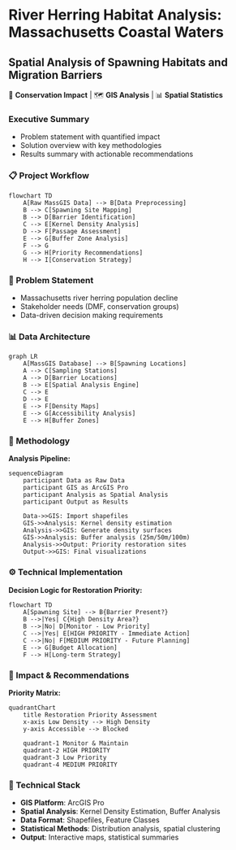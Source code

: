 # River Herring Habitat Analysis: Massachusetts Coastal Waters
## Spatial Analysis of Spawning Habitats and Migration Barriers

🌊 **Conservation Impact** | 🗺️ **GIS Analysis** | 📊 **Spatial Statistics**

### **Executive Summary**
- Problem statement with quantified impact
- Solution overview with key methodologies
- Results summary with actionable recommendations

### **📋 Project Workflow** 
```mermaid
flowchart TD
    A[Raw MassGIS Data] --> B[Data Preprocessing]
    B --> C[Spawning Site Mapping]
    B --> D[Barrier Identification]
    C --> E[Kernel Density Analysis]
    D --> F[Passage Assessment]
    E --> G[Buffer Zone Analysis]
    F --> G
    G --> H[Priority Recommendations]
    H --> I[Conservation Strategy]
```

### **🎯 Problem Statement**
- Massachusetts river herring population decline
- Stakeholder needs (DMF, conservation groups)
- Data-driven decision making requirements

### **📊 Data Architecture**
```mermaid
graph LR
    A[MassGIS Database] --> B[Spawning Locations]
    A --> C[Sampling Stations]
    A --> D[Barrier Locations]
    B --> E[Spatial Analysis Engine]
    C --> E
    D --> E
    E --> F[Density Maps]
    E --> G[Accessibility Analysis]
    E --> H[Buffer Zones]
```

### **🔬 Methodology**

**Analysis Pipeline:**
```mermaid
sequenceDiagram
    participant Data as Raw Data
    participant GIS as ArcGIS Pro
    participant Analysis as Spatial Analysis
    participant Output as Results
    
    Data->>GIS: Import shapefiles
    GIS->>Analysis: Kernel density estimation
    Analysis->>GIS: Generate density surfaces
    GIS->>Analysis: Buffer analysis (25m/50m/100m)
    Analysis->>Output: Priority restoration sites
    Output->>GIS: Final visualizations
```

### **⚙️ Technical Implementation**

**Decision Logic for Restoration Priority:**
```mermaid
flowchart TD
    A[Spawning Site] --> B{Barrier Present?}
    B -->|Yes| C{High Density Area?}
    B -->|No| D[Monitor - Low Priority]
    C -->|Yes| E[HIGH PRIORITY - Immediate Action]
    C -->|No| F[MEDIUM PRIORITY - Future Planning]
    E --> G[Budget Allocation]
    F --> H[Long-term Strategy]
```

### **🎯 Impact & Recommendations**

**Priority Matrix:**
```mermaid
quadrantChart
    title Restoration Priority Assessment
    x-axis Low Density --> High Density
    y-axis Accessible --> Blocked
    
    quadrant-1 Monitor & Maintain
    quadrant-2 HIGH PRIORITY
    quadrant-3 Low Priority
    quadrant-4 MEDIUM PRIORITY
```

### **🔧 Technical Stack**
- **GIS Platform**: ArcGIS Pro
- **Spatial Analysis**: Kernel Density Estimation, Buffer Analysis
- **Data Format**: Shapefiles, Feature Classes
- **Statistical Methods**: Distribution analysis, spatial clustering
- **Output**: Interactive maps, statistical summaries
